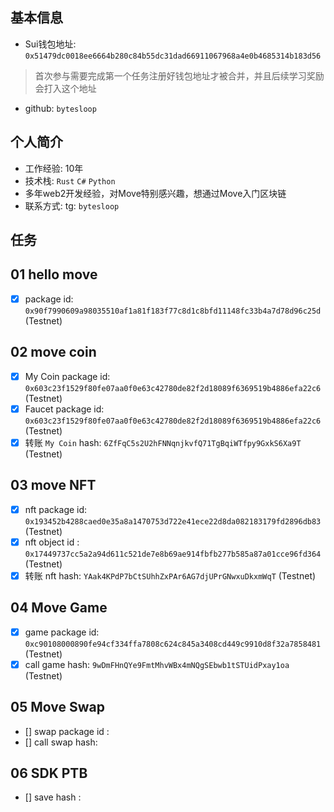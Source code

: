 ## 基本信息
- Sui钱包地址: `0x51479dc0018ee6664b280c84b55dc31dad66911067968a4e0b4685314b183d56`
> 首次参与需要完成第一个任务注册好钱包地址才被合并，并且后续学习奖励会打入这个地址
- github: `bytesloop`

## 个人简介
- 工作经验: 10年
- 技术栈: `Rust` `C#` `Python`
- 多年web2开发经验，对Move特别感兴趣，想通过Move入门区块链
- 联系方式: tg: `bytesloop` 

## 任务

##   01 hello move  
- [x] package id: `0x90f7990609a98035510af1a81f183f77c8d1c8bfd11148fc33b4a7d78d96c25d` (Testnet)

##   02 move coin
- [x] My Coin package id: `0x603c23f1529f80fe07aa0f0e63c42780de82f2d18089f6369519b4886efa22c6` (Testnet)
- [x] Faucet package id: `0x603c23f1529f80fe07aa0f0e63c42780de82f2d18089f6369519b4886efa22c6` (Testnet)
- [x] 转账 `My Coin` hash: `6ZfFqC5s2U2hFNNqnjkvfQ71TgBqiWTfpy9GxkS6Xa9T` (Testnet)

##   03 move NFT
- [x] nft package id: `0x193452b4288caed0e35a8a1470753d722e41ece22d8da082183179fd2896db83` (Testnet)
- [x] nft object id : `0x17449737cc5a2a94d611c521de7e8b69ae914fbfb277b585a87a01cce96fd364` (Testnet)
- [x] 转账 nft hash: `YAak4KPdP7bCtSUhhZxPAr6AG7djUPrGNwxuDkxmWqT` (Testnet)

##   04 Move Game
- [x] game package id: `0xc90108000890fe94cf334ffa7808c624c845a3408cd449c9910d8f32a7858481` (Testnet)
- [x] call game hash: `9wDmFHnQYe9FmtMhvWBx4mNQgSEbwb1tSTUidPxay1oa` (Testnet)

##   05 Move Swap
- [] swap package id :
- [] call swap hash:

##   06 SDK PTB
- [] save hash :
